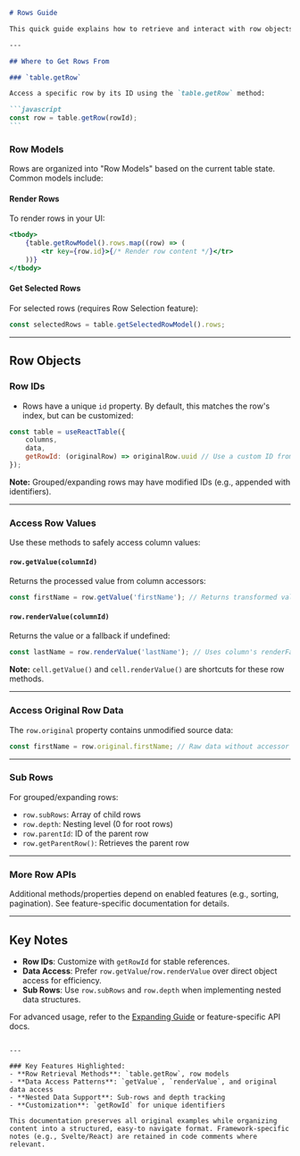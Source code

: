 ````markdown
# Rows Guide

This quick guide explains how to retrieve and interact with row objects in TanStack Table.

---

## Where to Get Rows From

### `table.getRow`

Access a specific row by its ID using the `table.getRow` method:

```javascript
const row = table.getRow(rowId);
```
````

### Row Models

Rows are organized into "Row Models" based on the current table state. Common models include:

#### Render Rows

To render rows in your UI:

```jsx
<tbody>
	{table.getRowModel().rows.map((row) => (
		<tr key={row.id}>{/* Render row content */}</tr>
	))}
</tbody>
```

#### Get Selected Rows

For selected rows (requires Row Selection feature):

```javascript
const selectedRows = table.getSelectedRowModel().rows;
```

---

## Row Objects

### Row IDs

- Rows have a unique `id` property. By default, this matches the row's index, but can be customized:

```javascript
const table = useReactTable({
	columns,
	data,
	getRowId: (originalRow) => originalRow.uuid // Use a custom ID from data
});
```

**Note:** Grouped/expanding rows may have modified IDs (e.g., appended with identifiers).

---

### Access Row Values

Use these methods to safely access column values:

#### `row.getValue(columnId)`

Returns the processed value from column accessors:

```javascript
const firstName = row.getValue('firstName'); // Returns transformed value
```

#### `row.renderValue(columnId)`

Returns the value or a fallback if undefined:

```javascript
const lastName = row.renderValue('lastName'); // Uses column's renderFallbackValue if undefined
```

**Note:** `cell.getValue()` and `cell.renderValue()` are shortcuts for these row methods.

---

### Access Original Row Data

The `row.original` property contains unmodified source data:

```javascript
const firstName = row.original.firstName; // Raw data without accessor transformations
```

---

### Sub Rows

For grouped/expanding rows:

- `row.subRows`: Array of child rows
- `row.depth`: Nesting level (0 for root rows)
- `row.parentId`: ID of the parent row
- `row.getParentRow()`: Retrieves the parent row

---

### More Row APIs

Additional methods/properties depend on enabled features (e.g., sorting, pagination). See feature-specific documentation for details.

---

## Key Notes

- **Row IDs**: Customize with `getRowId` for stable references.
- **Data Access**: Prefer `row.getValue`/`row.renderValue` over direct object access for efficiency.
- **Sub Rows**: Use `row.subRows` and `row.depth` when implementing nested data structures.

For advanced usage, refer to the [Expanding Guide](#expanding-guide) or feature-specific API docs.

```

---

### Key Features Highlighted:
- **Row Retrieval Methods**: `table.getRow`, row models
- **Data Access Patterns**: `getValue`, `renderValue`, and original data access
- **Nested Data Support**: Sub-rows and depth tracking
- **Customization**: `getRowId` for unique identifiers

This documentation preserves all original examples while organizing content into a structured, easy-to navigate format. Framework-specific notes (e.g., Svelte/React) are retained in code comments where relevant.
```
